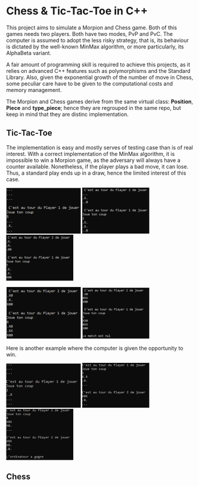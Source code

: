 # Chess & Tic-Tac-Toe in C++

This project aims to simulate a Morpion and Chess game. Both of this games needs two players. Both have two modes, PvP and PvC.
The computer is assumed to adopt the less risky strategy, that is, its behaviour is dictated by the well-known MinMax algorithm, or more particularly, its AlphaBeta variant. 

A fair amount of programming skill is required to achieve this projects, as it relies on advanced C++ features such as polymorphisms and the Standard Library.
Also, given the exponential growth of the number of move in Chess, some peculiar care have to be given to the computational costs and memory management.

The Morpion and Chess games derive from the same virtual class: **Position**, **Piece** and **type_piece**; hence they are regrouped in the same repo, but 
keep in mind that they are distinc implementation.

## Tic-Tac-Toe

The implementation is easy and mostly serves of testing case than is of real interest. With a correct implementation
of the MinMax algorithm, it is impossible to win a Morpion game, as the adversary will always have a counter available.
Nonetheless, if the player plays a bad move, it can lose. Thus, a standard play ends up in a draw, hence the limited interest
of this case.

<img src="Morpion/img/1.PNG" alt="drawing" width="200"/> <img src="Morpion/img/2.PNG" alt="drawing" width="180"/> <img src="Morpion/img/3.PNG" alt="drawing" width="180"/>

<img src="Morpion/img/4.PNG" alt="drawing" width="200"/> <img src="Morpion/img/5.PNG" alt="drawing" width="180"/>

Here is another example where the computer is given the opportunity to win.

<img src="Morpion/img/1-p.PNG" alt="drawing" width="200"/> <img src="Morpion/img/2-p.PNG" alt="drawing" width="180"/> <img src="Morpion/img/3-p.PNG" alt="drawing" width="180"/>


## Chess

